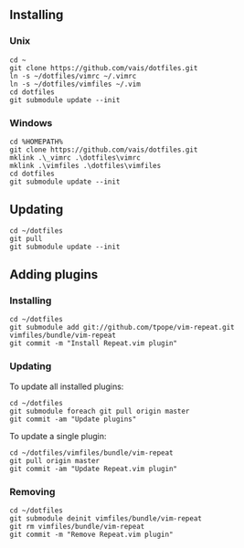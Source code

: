 ## Installing

### Unix
```
cd ~
git clone https://github.com/vais/dotfiles.git
ln -s ~/dotfiles/vimrc ~/.vimrc
ln -s ~/dotfiles/vimfiles ~/.vim
cd dotfiles
git submodule update --init
```

### Windows
```
cd %HOMEPATH%
git clone https://github.com/vais/dotfiles.git
mklink .\_vimrc .\dotfiles\vimrc
mklink .\vimfiles .\dotfiles\vimfiles
cd dotfiles
git submodule update --init
```

## Updating
```
cd ~/dotfiles
git pull
git submodule update --init
```

## Adding plugins

### Installing
```
cd ~/dotfiles
git submodule add git://github.com/tpope/vim-repeat.git vimfiles/bundle/vim-repeat
git commit -m "Install Repeat.vim plugin"
```

### Updating
To update all installed plugins:
```
cd ~/dotfiles
git submodule foreach git pull origin master
git commit -am "Update plugins"
```
To update a single plugin:
```
cd ~/dotfiles/vimfiles/bundle/vim-repeat
git pull origin master
git commit -am "Update Repeat.vim plugin"
```

### Removing
```
cd ~/dotfiles
git submodule deinit vimfiles/bundle/vim-repeat
git rm vimfiles/bundle/vim-repeat
git commit -m "Remove Repeat.vim plugin"
```

